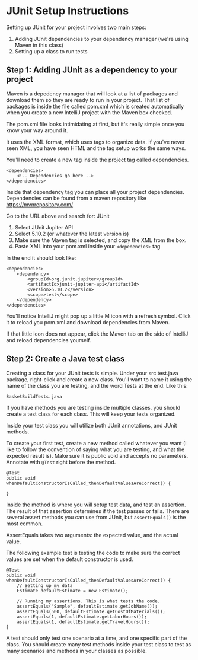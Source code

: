 # JUnit Setup Instructions

Setting up JUnit for your project involves two main steps: 
1. Adding JUnit dependencies to your dependency manager (we're using Maven in this class)
2. Setting up a class to run tests

## Step 1: Adding JUnit as a dependency to your project

Maven is a depedency manager that will look at a list of packages and download them so they are ready to run in your project. That list of packages is inside the file called pom.xml which is created automatically when you create a new IntelliJ project with the Maven box checked.

The pom.xml file looks intimidating at first, but it's really simple once you know your way around it.

It uses the XML format, which uses tags to organize data. If you've never seen XML, you have seen HTML and the tag setup works the same ways.

You'll need to create a new tag inside the project tag called dependencies.

```
<dependencies>
    <!-- Dependencies go here -->
</dependencies>
```

Inside that dependency tag you can place all your project dependencies. Dependencies can be found from a maven repository like https://mvnrepository.com/

Go to the URL above and search for: JUnit

1. Select JUnit Jupiter API
2. Select 5.10.2 (or whatever the latest version is)
3. Make sure the Maven tag is selected, and copy the XML from the box.
4. Paste XML into your pom.xml inside your `<depedencies>` tag

In the end it should look like:
```
<dependencies>
    <dependency>
        <groupId>org.junit.jupiter</groupId>
        <artifactId>junit-jupiter-api</artifactId>
        <version>5.10.2</version>
        <scope>test</scope>
    </dependency>
</dependencies>
```
You'll notice IntelliJ might pop up a little M icon with a refresh symbol. Click it to reload you pom.xml and download dependencies from Maven.

If that little icon does not appear, click the Maven tab on the side of IntelliJ and reload dependencies yourself.

## Step 2: Create a Java test class

Creating a class for your JUnit tests is simple. Under your src.test.java package, right-click and create a new class. You'll want to name it using the name of the class you are testing, and the word Tests at the end. Like this:

`BasketBuildTests.java`

If you have methods you are testing inside multiple classes, you should create a test class for each class. This will keep your tests organized.

Inside your test class you will utilize both JUnit annotations, and JUnit methods.

To create your first test, create a new method called whatever you want (I like to follow the convention of saying what you are testing, and what the expected result is). Make sure it is public void and accepts no parameters. Annotate with `@Test` right before the method.

```
@Test
public void whenDefaultConstructorIsCalled_thenDefaultValuesAreCorrect() {
        
}
```

Inside the method is where you will setup test data, and test an assertion. The result of that assertion determines if the test passes or fails. There are several assert methods you can use from JUnit, but `assertEquals()` is the most common.

AssertEquals takes two arguments: the expected value, and the actual value.

The following example test is testing the code to make sure the correct values are set when the default constructor is used.

```
@Test
public void whenDefaultConstructorIsCalled_thenDefaultValuesAreCorrect() {
    // Setting up my data
    Estimate defaultEstimate = new Estimate();

    // Running my assertions. This is what tests the code.
    assertEquals("Sample", defaultEstimate.getJobName());
    assertEquals(500, defaultEstimate.getCostOfMaterials());
    assertEquals(1, defaultEstimate.getLaborHours());
    assertEquals(1, defaultEstimate.getTravelHours());
}
```

A test should only test one scenario at a time, and one specific part of the class. You should create many test methods inside your test class to test as many scenarios and methods in your classes as possible.